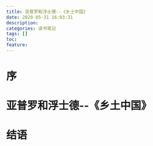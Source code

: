 ```yaml
---
title: 亚普罗和浮士德--《乡土中国》
date: 2020-05-31 16:03:31
description: 
categories: 读书笔记
tags: [] 
toc: 
feature: 
---
```


# 序
<!-- more -->

# 亚普罗和浮士德--《乡土中国》

# 结语